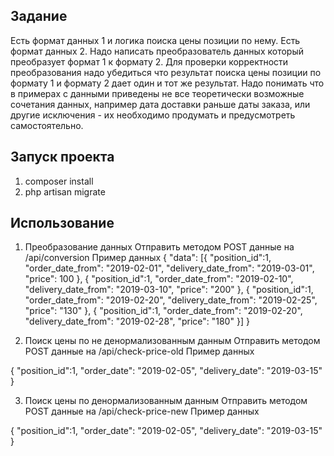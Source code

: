 ## Задание
Есть формат данных 1 и логика поиска цены позиции по нему. Есть формат данных 2. Надо написать преобразователь данных
который преобразует формат 1 к формату 2. Для проверки корректности преобразования надо убедиться что результат поиска
цены позиции по формату 1 и формату 2 дает один и тот же результат. Надо понимать что в примерах с данными приведены не все
теоретически возможные сочетания данных, например дата доставки раньше даты заказа, или другие исключения - их необходимо
продумать и предусмотреть самостоятельно. 

## Запуск проекта
1. composer install
2. php artisan migrate

## Использование
1. Преобразование данных
Отправить методом POST данные на /api/conversion
Пример данных
{
"data": [{
		"position_id":1,
		"order_date_from": "2019-02-01",
		"delivery_date_from": "2019-03-01",
		"price": 100
	},
	{
		"position_id":1,
		"order_date_from": "2019-02-10",
		"delivery_date_from": "2019-03-10",
		"price": "200"
	},
	{
		"position_id":1,
		"order_date_from": "2019-02-20",
		"delivery_date_from": "2019-02-25",
		"price": "130"
	},
	{
		"position_id":1,
		"order_date_from": "2019-02-20",
		"delivery_date_from": "2019-02-28",
		"price": "180"
	}]
}

2. Поиск цены по не денормализованным данным
Отправить методом POST данные на /api/check-price-old
Пример данных

{
	"position_id":1,
	"order_date": "2019-02-05",
	"delivery_date": "2019-03-15"
}

3. Поиск цены по денормализованным данным
Отправить методом POST данные на /api/check-price-new
Пример данных

{
	"position_id":1,
	"order_date": "2019-02-05",
	"delivery_date": "2019-03-15"
}